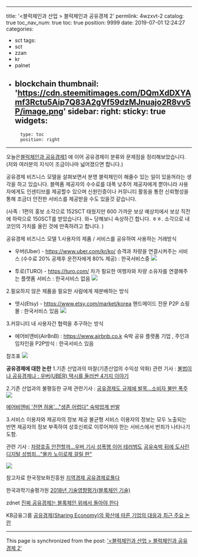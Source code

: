 
---
title: '<블럭체인과 산업 > 블럭체인과 공유경제 2'
permlink: 4wzxvt-2
catalog: true
toc_nav_num: true
toc: true
position: 9999
date: 2019-07-01 12:24:27
categories:
- sct
tags:
- sct
- zzan
- kr
- palnet
- blockchain
thumbnail: 'https://cdn.steemitimages.com/DQmXdDXYAmf3Rctu5Aip7Q83A2gVf59dzMJnuajo2R8vv5P/image.png'
sidebar:
    right:
        sticky: true
widgets:
    -
        type: toc
        position: right
---


오늘은[블럭체인과 공유경제1](https://www.steemcoinpan.com/sct/@kingbit/4bzfaa-1) 에 이어 공유경제이 분류와 문제점을 정리해보았습니다. (저와 여러분의 지식이 조금이나마 넓어졌으면 합니다.)

공유경제 비즈니스 모델을 살펴보면서 분명 블럭체인이 해줄수 있는 일이 있을꺼라는 생각을 하고 있습니다. 
블렉폼 제공자의 수수료를 대폭 낮추어 제공자에게 뿐아니라 사용자에게도 인센티브를 제공할수 있으며
신원인증이나 커뮤니티 활동을 통한 신뢰형성을 통해 조금더 안전한 서비스를 제공받을 수도 있을것 같습니다. 

(사족 :  1편의 홍보 소각으로 152SCT 태웠지만 600 가까운 보상 예상치에서 보상 직전에 하락으로 150SCT를 받았습니다. 와~ 당해보니 속상하긴 합니다. ㅎㅎ. 소각으로 내 코인의 가치를 올린 것에 만족하려고 합니다. ) 

공유경제 비즈니스 모델
1.사용자의 제품 / 서비스를 공유하여 사용하는 거래방식
- 우버(Uber)  - https://www.uber.com/kr/ko/
승객과 차량을 연결시켜주는 서비스 (수수료 20% 공제후 운전자에게 80% 제공) : 한국서비스중
![](https://cdn.steemitimages.com/DQmXdDXYAmf3Rctu5Aip7Q83A2gVf59dzMJnuajo2R8vv5P/image.png)

- 투로(TURO) - https://turo.com/
차가 필요한 여행자와 차량 소유자를 연결해주는 플랫폼 서비스  : 한국서비스 없음
![](https://cdn.steemitimages.com/DQmXftLUP9yar6kyKxLKzdAJ7EhKYyaG5zb4PuemkFXhRNv/image.png)


2.필요하지 않은 제품을 필요한 사람에게 재분배하는 방식
- 엣시(Etsy) - https://www.etsy.com/market/korea
핸드메이드 전문 P2P 쇼핑몰 : 한국서비스 있음
![](https://cdn.steemitimages.com/DQmaBGvkZPuCjAmiw88bj9U514uPdERvXevjtrGUdRqwKp9/image.png)

3.커뮤니티 내 사용자간 협력을 추구하는 방식
- 에어비앤비(AirBnB) : https://www.airbnb.co.k
숙박 공유 플랫폼 기업 , 주인과 임차인을 P2P방식 : 한국서비스 있음

참조표 
![](https://cdn.steemitimages.com/DQmapoEj7TiKbj7TZaGuRmYcZQvHE3jXp2DAhEsn5J7YLBv/image.png)


**공유경제에 대한 논란**
1.기존 산업과의 마찰(기존산업의 수익성 악화)
관련 기사 : [불법이냐 공유경제냐 : 우버(UBER) 택시를 둘러싼 4가지 이야기](https://www.huffingtonpost.kr/2014/07/06/story_n_5560964.html)


2.기존 산업과의 불평등한 규제 
관련기사 : [공유경제도 규제에 발목…소비자 불만 폭주](https://www.mk.co.kr/news/it/view/2018/09/590131/)
![](https://cdn.steemitimages.com/DQmaddPEeES8BrLbQahBwS3MGBWHcmZSJ8BQvtbcLiWDbJY/image.png)

[에어비앤비 '전면 허용'…"생존 어렵다" 숙박업계 반발](https://news.sbs.co.kr/news/endPage.do?news_id=N1005106049)

3.서비스 이용자와 제공자의 정보 제공 불균형
서비스 이용자의 정보는 모두 노출되는 반면 제공자의 정보 부족하여 상호신뢰로 이루어져야 한는 서비스에서 번죄가 나타나기도함.

관련 기사 : [차량호출 안전할까…우버 기사 성폭행 이어 테러범도](https://www.yna.co.kr/view/AKR20171102163800009)
[공유숙박 뒤에 도사린 디지털 성범죄..."몰카 노이로제 걸릴 판"](http://www.kinews.net/news/articleView.html?idxno=210312)


![](https://ipfs.busy.org/ipfs/QmUKxtLW5JEnqaaAnwiLc9kFK1BqpcMGoFKTF7JLKcvJqy)

참고자료
한국정보화진흥원 [지역경제 공유경제로풀다](https://www.nia.or.kr/common/board/Download.do?bcIdx=19598&cbIdx=39485&fileNo=1)

한국과학기술평가원 [2018년 기술영향평가(블록체인 기술)](https://www.kistep.re.kr/c3/sub2_2.jsp?)

zdnet [진짜 공유경제는 블록체인 위에서 돌아야 한다](https://www.zdnet.co.kr/view/?no=20190328133041)

KB금융그룹 [공유경제(Sharing Economy)의 확산에 따른
기업의 대응과 최근 주요 논란](https://www.kbfg.com/kbresearch/processFileDownloadManager.do?file_name=20190118182733_1.pdf)

- - -

This page is synchronized from the post: ['<블럭체인과 산업 > 블럭체인과 공유경제 2'](https://steemit.com/@kingbit/4wzxvt-2)
